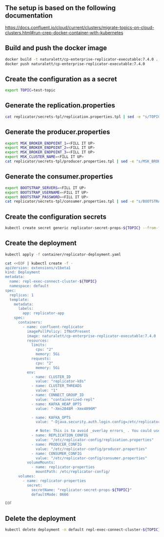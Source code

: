 ## The setup is based on the following documentation
https://docs.confluent.io/cloud/current/clusters/migrate-topics-on-cloud-clusters.html#run-crep-docker-container-with-kubernetes


## Build and push the docker image
```bash
docker build -t naturalett/cp-enterprise-replicator-executable:7.4.0 .
docker push naturalett/cp-enterprise-replicator-executable:7.4.0
```

## Create the configuration as a secret
```bash
export TOPIC=test-topic
```

## Generate the replication.properties
```bash
cat replicator/secrets-tpl/replication.properties.tpl | sed -e "s/TOPIC/${TOPIC}/" > replicator/secrets/replication.properties
```

## Generate the producer.properties
```bash
export MSK_BROKER_ENDPOINT_1=<FILL IT UP>
export MSK_BROKER_ENDPOINT_2=<FILL IT UP>
export MSK_BROKER_ENDPOINT_3=<FILL IT UP>
export MSK_CLUSTER_NAME=<FILL IT UP>
cat replicator/secrets-tpl/producer.properties.tpl | sed -e "s/MSK_BROKER_ENDPOINT_1/${MSK_BROKER_ENDPOINT_1}/" -e "s/MSK_BROKER_ENDPOINT_2/${MSK_BROKER_ENDPOINT_2}/" -e "s/MSK_BROKER_ENDPOINT_3/${MSK_BROKER_ENDPOINT_3}/" -e "s/MSK_CLUSTER_NAME/${MSK_CLUSTER_NAME}/" > replicator/secrets/producer.properties
```

## Generate the consumer.properties
```bash
export BOOTSTRAP_SERVERS=<FILL IT UP>
export BOOTSTRAP_USERNAME=<FILL IT UP>
export BOOTSTRAP_PASSWORD=<FILL IT UP>
cat replicator/secrets-tpl/consumer.properties.tpl | sed -e "s/BOOTSTRAP_SERVERS/${BOOTSTRAP_SERVERS}/" -e "s/BOOTSTRAP_USERNAME/${BOOTSTRAP_USERNAME}/" -e "s/BOOTSTRAP_PASSWORD/${BOOTSTRAP_PASSWORD}/" > replicator/secrets/consumer.properties
```

## Create the configuration secrets

```bash
kubectl create secret generic replicator-secret-props-${TOPIC} --from-file=replicator/secrets/ --namespace default
```

## Create the deployment
```bash
kubectl apply -f container/replicator-deployment.yaml

cat <<EOF | kubectl create -f -
apiVersion: extensions/v1beta1
kind: Deployment
metadata:
  name: repl-exec-connect-cluster-${TOPIC}
  namespace: default
spec:
  replicas: 1
  template:
    metadata:
      labels:
        app: replicator-app
    spec:
      containers:
        - name: confluent-replicator
          imagePullPolicy: IfNotPresent
          image: naturalett/cp-enterprise-replicator-executable:7.4.0
          resources:
            limits:
              cpu: "2"
              memory: 5Gi
            requests:
              cpu: "2"
              memory: 5Gi
          env:
            - name: CLUSTER_ID
              value: "replicator-k8s"
            - name: CLUSTER_THREADS
              value: "1"
            - name: CONNECT_GROUP_ID
              value: "containerized-repl"
            - name: KAFKA_HEAP_OPTS
              value: "-Xms2048M -Xmx4096M"

            - name: KAFKA_OPTS
              value: "-Djava.security.auth.login.config=/etc/replicator-config/jaas.conf"

              # Note: This is to avoid _overlay errors_ . You could use /etc/replicator/ here instead.
            - name: REPLICATION_CONFIG
              value: "/etc/replicator-config/replication.properties"
            - name: PRODUCER_CONFIG
              value: "/etc/replicator-config/producer.properties"
            - name: CONSUMER_CONFIG
              value: "/etc/replicator-config/consumer.properties"
          volumeMounts:
            - name: replicator-properties
              mountPath: /etc/replicator-config/
      volumes:
        - name: replicator-properties
          secret:
            secretName: "replicator-secret-props-${TOPIC}"
            defaultMode: 0666

EOF
```

## Delete the deployment
```bash
kubectl delete deployment -n default repl-exec-connect-cluster-${TOPIC}
```
